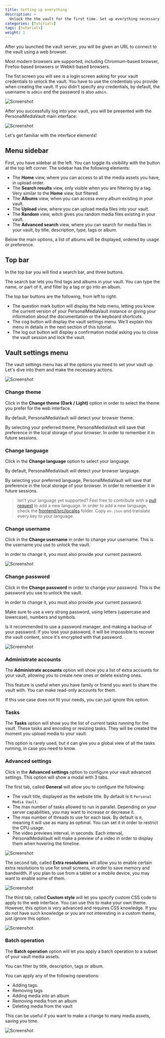 ```yaml
---
title: Setting up everything
description: >
  Unlock the the vault for the first time. Set up everything necessary and get familiar with the web interface.
categories: [Tutorials]
tags: [tutorials]
weight: 1
---
```


After you launched the vault server, you will be given an URL to connect to the vault using a web browser.

Most modern browsers are supported, including Chromium-based browser, Firefox-based browsers or Webkit-based browsers.

The fist screen you will see is a login screen asking for your vault credentials to unlock the vault. You have to use the credentials you provide when creating the vault. If you didn't specify any credentials, by default, the username is `admin` and the password is also `admin`.

![Screenshot](/images/en/unlock-screen.jpg)

After you successfully log into your vault, you will be presented with the PersonalMediaVault main interface:

![Screenshot](/images/en/initial-screen.jpg)

Let's get familiar with the interface elements!

## Menu sidebar

First, you have sidebar at the left. You can toggle its visibility with the button at the top left corner. The sidebar has the following elements:

 - The **Home** view, where you can access to all the media assets you have, in upload order.
 - The **Search results** view, only visible when you are filtering by a tag. Very similar to the **Home** view, but filtered.
 - The **Albums** view, when you can access every album existing in your vault.
 - The **Upload** view, where you can upload media files into your vault.
 - The **Random** view, witch gives you random media files existing in your vault.
 - The **Advanced search** view, where you can search for media files in your vault, by title, description, type, tags or album.

Below the main options, a list of albums will be displayed, ordered by usage or preference.

## Top bar

In the top bar you will find a search bar, and three buttons.

The search bar lets you find tags and albums in your vault. You can type the name, or part of it, and filter by a tag or go into an album.

The top bar buttons are the following, from left to right:

 - The question mark button will display the help menu, letting you know the current version of your PersonalMediaVault instance or giving your information about the documentation or the keyboard shortcuts.
 - The cog button will display the vault settings menu. We'll explain this menu in details in the next section of this tutorial.
 - The log out button will display a confirmation modal asking you to close the vault session and lock the vault.

## Vault settings menu

The vault settings menu has all the options you need to set your vault up. Let's dive into them and make the necessary actions.

![Screenshot](/images/en/vault-settings.jpg)

### Change theme

Click in the **Change theme (Dark / Light)** option in order to select the theme you prefer for the web interface.

By default, PersonalMediaVault will detect your browser theme.

By selecting your preferred theme, PersonalMediaVault will save that preference in the local storage of your browser. In order to remember it in future sessions.

### Change language

Click in the **Change language** option to select your language.

By default, PersonalMediaVault will detect your browser language.

By selecting your preferred language, PersonalMediaVault will save that preference in the local storage of your browser. In order to remember it in future sessions.

> Isn't your language yet supported? Feel free to contribute with a [pull request](https://github.com/AgustinSRG/PersonalMediaVault/pulls) to add a new language. In order to add a new language, check the [frontend/src/locales](https://github.com/AgustinSRG/PersonalMediaVault/tree/master/frontend/src/locales) folder. Copy `en.json` and translate every key to your language.

### Change username

Click in the **Change username** in order to change your username. This is the username you use to unlock the vault.

In order to change it, you must also provide your current password.

![Screenshot](/images/en/change-username.jpg)

### Change password

Click in the **Change password** in order to change your password. This is the password you use to unlock the vault.

In order to change it, you must also provide your current password.

Make sure to use a very strong password, using letters (uppercase and lowercase), numbers and symbols. 

Is it recommended to use a password manager, and making a backup of your password. If you lose your password, it will be impossible to recover the vault content, since it's encrypted with that password.

![Screenshot](/images/en/change-password.jpg)

### Administrate accounts

The **Administrate accounts** option will show you a list of extra accounts for your vault, allowing you to create new ones or delete existing ones.

This feature is useful when you have family or friend you want to share the vault with. You can make read-only accounts for them.

If this use case does not fit your needs, you can just ignore this option.

### Tasks

The **Tasks** option will show you the list of current tasks running for the vault. These tasks and encoding or resizing tasks. They will be created the moment you upload media to your vault.

This option is rarely used, but it can give you a global view of all the tasks running, in case you need to know.

### Advanced settings

Click in the **Advanced settings** option to configure your vault advanced settings. This option will show a modal with 3 tabs.

The first tab, called **General** will allow you to configure the following:

 - The vault title, displayed as the website title. By default is it `Personal Media Vault`.
 - The max number of tasks allowed to run in parallel. Depending on your server capabilities, you may want to increase or decrease it.
 - The max number of threads to use for each task. By default is `0`, meaning it will use as many as optimal. You can set it in order to restrict the CPU usage.
 - The video previews interval, in seconds. Each interval, PersonalMediaVault will make a preview of a video in order to display them when hovering the timeline.

![Screenshot](/images/en/advanced-settings-1.jpg)

The second tab, called **Extra resolutions** will allow you to enable certain extra resolutions to use for small screens, in order to save memory and bandwidth. If you plan to use from a tablet or a mobile device, you may want to enable some of them.

![Screenshot](/images/en/advanced-settings-2.jpg)

The third tab, called **Custom style** will let you specify custom CSS code to apply to the web interface. You can use this to make your own theme. However, this option is very advanced and requires CSS knowledge. If you do not have such knowledge or you are not interesting in a custom theme, just ignore this option.

![Screenshot](/images/en/advanced-settings-3.jpg)

### Batch operation

The **Batch operation** option will let you apply a batch operation to a subset of your vault media assets.

You can filter by title, description, tags or album.

You can apply any of the following operations:

 - Adding tags.
 - Removing tags
 - Adding media into an album
 - Removing media from an album
 - Deleting media from the vault

This can be useful if you want to make a change to many media assets, saving you time.

![Screenshot](/images/en/batch-operation.jpg)
